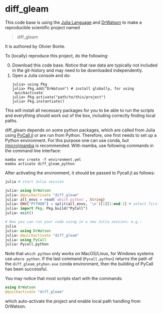 # diff_gleam

This code base is using the [Julia Language](https://julialang.org/) and
[DrWatson](https://juliadynamics.github.io/DrWatson.jl/stable/)
to make a reproducible scientific project named
> diff_gleam

It is authored by Olivier Bonte.

To (locally) reproduce this project, do the following:

0. Download this code base. Notice that raw data are typically not included in the
   git-history and may need to be downloaded independently.
1. Open a Julia console and do:
   ```
   julia> using Pkg
   julia> Pkg.add("DrWatson") # install globally, for using `quickactivate`
   julia> Pkg.activate("path/to/this/project")
   julia> Pkg.instantiate()
   ```

This will install all necessary packages for you to be able to run the scripts and
everything should work out of the box, including correctly finding local paths.

diff_gleam depends on some python packages, which are called from Julia using [PyCall.jl](https://github.com/JuliaPy/PyCall.jl) or are run from Python. Therefore, one first needs to set up a Python environment. For this purpose one can use conda, but [(micro)mamba](https://mamba.readthhttps//mamba.readthedocs.io/en/latest/index.htmledocs.io/en/latest/index.html) is recommended. With mamba, use following commands in the command line interface:
```
mamba env create -f environment.yml
mamba activate diff_gleam_python
```
After activating the environment, it should be passed to Pycall.jl as follows:

```julia
julia # start Julia session

julia> using DrWatson
julia> @quickactivate "diff_gleam"
julia> all_envs = read(`which python`, String)
julia> ENV["PYTHON"] = split(all_envs, '\n')[1][1:end-1] # select first and trim backspace
julia> import Pkg; Pkg.build("PyCall")
julia> exit()

# Now you can run your code using in a new Julia session; e.g.:
julia
julia> using DrWatson
julia> @quickactivate "diff_gleam"
julia> using PyCall
julia> Pycall.python
```
Note that `which python` only works on MacOS/Linux, for Windows systems use `where python`. If the last command (`Pycall.python`) returns the path of the `diff_gleam_ptyhon.exe` conda environment, then the building of PyCall has been successful. 

You may notice that most scripts start with the commands: 
```julia
using DrWatson
@quickactivate "diff_gleam"
```
which auto-activate the project and enable local path handling from DrWatson.
